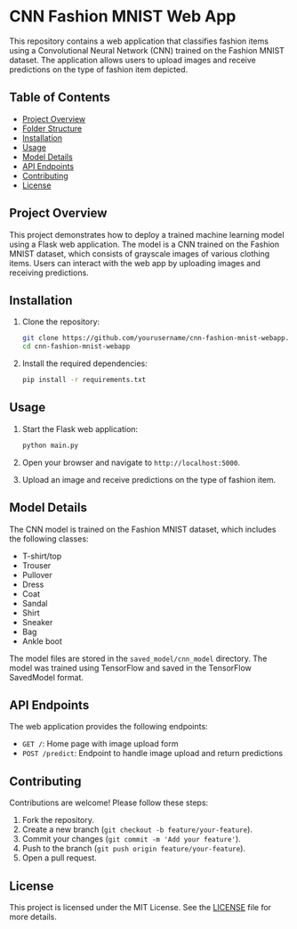 
# CNN Fashion MNIST Web App

This repository contains a web application that classifies fashion items using a Convolutional Neural Network (CNN) trained on the Fashion MNIST dataset. The application allows users to upload images and receive predictions on the type of fashion item depicted.

## Table of Contents

- [Project Overview](#project-overview)
- [Folder Structure](#folder-structure)
- [Installation](#installation)
- [Usage](#usage)
- [Model Details](#model-details)
- [API Endpoints](#api-endpoints)
- [Contributing](#contributing)
- [License](#license)

## Project Overview

This project demonstrates how to deploy a trained machine learning model using a Flask web application. The model is a CNN trained on the Fashion MNIST dataset, which consists of grayscale images of various clothing items. Users can interact with the web app by uploading images and receiving predictions.



## Installation

1. Clone the repository:
    ```bash
    git clone https://github.com/yourusername/cnn-fashion-mnist-webapp.git
    cd cnn-fashion-mnist-webapp
    ```

2. Install the required dependencies:
    ```bash
    pip install -r requirements.txt
    ```

## Usage

1. Start the Flask web application:
    ```bash
    python main.py
    ```

2. Open your browser and navigate to `http://localhost:5000`.

3. Upload an image and receive predictions on the type of fashion item.

## Model Details

The CNN model is trained on the Fashion MNIST dataset, which includes the following classes:

- T-shirt/top
- Trouser
- Pullover
- Dress
- Coat
- Sandal
- Shirt
- Sneaker
- Bag
- Ankle boot

The model files are stored in the `saved_model/cnn_model` directory. The model was trained using TensorFlow and saved in the TensorFlow SavedModel format.

## API Endpoints

The web application provides the following endpoints:

- `GET /`: Home page with image upload form
- `POST /predict`: Endpoint to handle image upload and return predictions

## Contributing

Contributions are welcome! Please follow these steps:

1. Fork the repository.
2. Create a new branch (`git checkout -b feature/your-feature`).
3. Commit your changes (`git commit -m 'Add your feature'`).
4. Push to the branch (`git push origin feature/your-feature`).
5. Open a pull request.

## License

This project is licensed under the MIT License. See the [LICENSE](LICENSE) file for more details.

